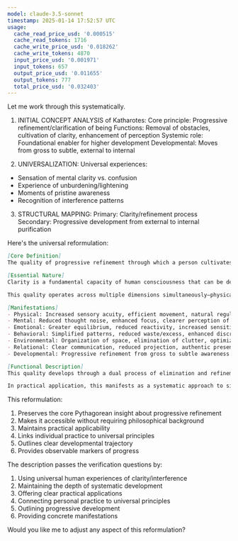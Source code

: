 ```yaml
---
model: claude-3.5-sonnet
timestamp: 2025-01-14 17:52:57 UTC
usage:
  cache_read_price_usd: '0.000515'
  cache_read_tokens: 1716
  cache_write_price_usd: '0.018262'
  cache_write_tokens: 4870
  input_price_usd: '0.001971'
  input_tokens: 657
  output_price_usd: '0.011655'
  output_tokens: 777
  total_price_usd: '0.032403'
---
```


Let me work through this systematically.

1. INITIAL CONCEPT ANALYSIS of Katharotes:
Core principle: Progressive refinement/clarification of being
Functions: Removal of obstacles, cultivation of clarity, enhancement of perception
Systemic role: Foundational enabler for higher development
Developmental: Moves from gross to subtle, external to internal

2. UNIVERSALIZATION:
Universal experiences: 
- Sensation of mental clarity vs. confusion
- Experience of unburdening/lightening
- Moments of pristine awareness
- Recognition of interference patterns

3. STRUCTURAL MAPPING:
Primary: Clarity/refinement process
Secondary: Progressive development from external to internal purification

Here's the universal reformulation:

```markdown
[Core Definition]
The quality of progressive refinement through which a person cultivates increasing clarity of perception, understanding, and being. It operates through the systematic identification and release of interfering elements—whether physical, mental, or emotional—leading to enhanced awareness and more direct engagement with reality.

[Essential Nature]
Clarity is a fundamental capacity of human consciousness that can be deliberately cultivated. It manifests as a self-reinforcing process of refinement: as interference decreases, perception becomes more acute, allowing for the recognition of increasingly subtle forms of obstruction. This creates an upward spiral of development where each level of clarity enables new depths of understanding and capability.

This quality operates across multiple dimensions simultaneously—physical, emotional, mental, and perceptual—with progress in each domain supporting the others. Like cleaning a lens, it doesn't add anything new but rather reveals what was already present by removing what obscures it.

[Manifestations]
- Physical: Increased sensory acuity, efficient movement, natural regulation of consumption
- Mental: Reduced thought noise, enhanced focus, clearer perception of reality
- Emotional: Greater equilibrium, reduced reactivity, increased sensitivity
- Behavioral: Simplified patterns, reduced waste/excess, enhanced discrimination
- Environmental: Organization of space, elimination of clutter, optimization of conditions
- Relational: Clear communication, reduced projection, authentic presence
- Developmental: Progressive refinement from gross to subtle awareness

[Functional Description]
This quality develops through a dual process of elimination and refinement. The elimination aspect involves identifying and releasing whatever obscures natural clarity—whether physical toxins, mental constructs, emotional patterns, or perceptual habits. The refinement aspect cultivates increasingly subtle discrimination and awareness, allowing for the recognition and release of progressively finer layers of interference.

In practical application, this manifests as a systematic approach to simplification and optimization across all life domains. It begins with obvious physical aspects like diet, environment, and routine, then progresses to subtler dimensions like thought patterns, emotional responses, and perceptual frameworks. The result is enhanced functionality, increased energy efficiency, and clearer access to direct experience of reality.
```

This reformulation:
1. Preserves the core Pythagorean insight about progressive refinement
2. Makes it accessible without requiring philosophical background
3. Maintains practical applicability
4. Links individual practice to universal principles
5. Outlines clear developmental trajectory
6. Provides observable markers of progress

The description passes the verification questions by:
1. Using universal human experiences of clarity/interference
2. Maintaining the depth of systematic development
3. Offering clear practical applications
4. Connecting personal practice to universal principles
5. Outlining progressive development
6. Providing concrete manifestations

Would you like me to adjust any aspect of this reformulation?